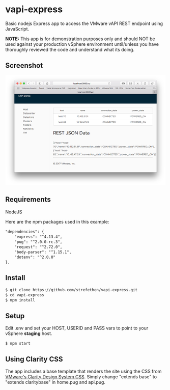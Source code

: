 # vapi-express
Basic nodejs Express app to access the VMware vAPI REST endpoint using JavaScript.

**NOTE:** This app is for demonstration purposes only and should NOT be used against your production vSphere environment until/unless you have thoroughly reviewed the code and understand what its doing.

## Screenshot

![Sample /host API call](/sample.png?raw=true "Optional Title")

## Requirements
NodeJS

Here are the npm packages used in this example:

    "dependencies": {
        "express": "^4.13.4",
        "pug": "^2.0.0-rc.3",
        "request": "^2.72.0",
        "body-parser": "^1.15.1",
        "dotenv": "^2.0.0"
    },

## Install

    $ git clone https://github.com/strefethen/vapi-express.git
    $ cd vapi-express
    $ npm install

## Setup
Edit .env and set your HOST, USERID and PASS vars to point to your vSphere **staging** host.

    $ npm start

## Using Clarity CSS
The app includes a base template that renders the site using the CSS from [VMware's Clarity Design System CSS](https://clarity.design). Simply change "extends base" to "extends claritybase" in home.pug and api.pug.